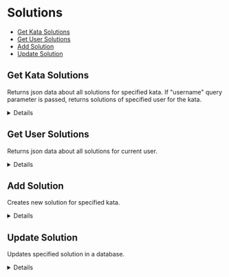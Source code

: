 # Solutions
  - [Get Kata Solutions](https://github.com/hel-sidoruk/rs-clone-server/blob/main/docs/solutions.md#get-kata-solutions)
  - [Get User Solutions](https://github.com/hel-sidoruk/rs-clone-server/blob/main/docs/solutions.md#get-user-solutions)
  - [Add Solution](https://github.com/hel-sidoruk/rs-clone-server/blob/main/docs/solutions.md#add-solution)
  - [Update Solution](https://github.com/hel-sidoruk/rs-clone-server/blob/main/docs/solutions.md#update-solution)

**Get Kata Solutions**
----
Returns json data about all solutions for specified kata. If "username" query parameter is passed, returns solutions of specified user for the kata.

<details>

* **URL**

    /api/kata/:kataId/solutions

* **Method:**

    `GET`

*  **URL Params**

    **Required:**

    `kataId=[string]`

*  **Query Params**

    **Optional:**

    `username=[string]`

* **Success Response:**

  * **Code:** 200 <br />
    **Content:**
    ```json
      [
        {
          "id": "wF6meI4by4fWPHEP5lwPX",
          "kataId": "583710ccaa6717322c000105",
          "username": "hel-sidoruk",
          "solution": "function simpleMultiplication(number) {\nreturn number % 2 === 0 ? number * 8 : number * 9\n}",
          "createdAt": "2023-02-04T09:52:20.745Z",
          "cleverVotes": 1,
          "bestPracticesVotes": 0
        }
      ]
    ```

</details>

**Get User Solutions**
----
Returns json data about all solutions for current user.

<details>

* **URL**

    /api/solutions

* **Method:**

    `GET`

* **Headers:**

    `'Authorization': 'Bearer <token>'`

* **Success Response:**

  * **Code:** 200 <br />
    **Content:**
    ```json
      [
        {
          "id": "wF6meI4by4fWPHEP5lwPX",
          "kataId": "583710ccaa6717322c000105",
          "username": "hel-sidoruk",
          "solution": "function simpleMultiplication(number) {\nreturn number % 2 === 0 ? number * 8 : number * 9\n}",
          "createdAt": "2023-02-04T09:52:20.745Z",
          "cleverVotes": 1,
          "bestPracticesVotes": 0
        }
      ]
    ```

</details>

**Add Solution**
----
Creates new solution for specified kata.

<details>

* **URL**

    /api/kata/:kataId/solutions

* **Method:**

    `POST`

* **Headers:**

    `'Content-Type': 'application/json'`

*  **URL Params**

    **Required:**

    `kataId=[string]`

* **Data Params**

    ```typescript
      {
        username: string,
        solution: string,
      }
    ```

* **Success Response:**

  * **Code:** 200 OK <br />
    **Content:**
    ```json
      {
        "id": "wF6meI4by4fWPHEP5lwPX",
        "kataId": "583710ccaa6717322c000105",
        "username": "hel-sidoruk",
        "solution": "function simpleMultiplication(number) {\nreturn number % 2 === 0 ? number * 8 : number * 9\n}",
        "createdAt": "2023-02-04T09:52:20.745Z",
        "cleverVotes": 0,
        "bestPracticesVotes": 0
      }
    ```

</details>

**Update Solution**
----
Updates specified solution in a database.

<details>

* **URL**

    /api/kata/:kataId/solutions/:solutionId

* **Method:**

    `PATCH`

* **Headers:**

    `'Content-Type': 'application/json'`

*  **URL Params**

    **Required:**

    `kataId=[string]`
    `solutionId=[string]`

* **Data Params**

    ```typescript
      {
        cleverVotes?: number,
        bestPracticesVotes?: number,
      }
    ```

* **Success Response:**

  * **Code:** 200 <br />
  **Content:**
  ```json
    {
      "status": "ok"
    }
  ```

</details>

